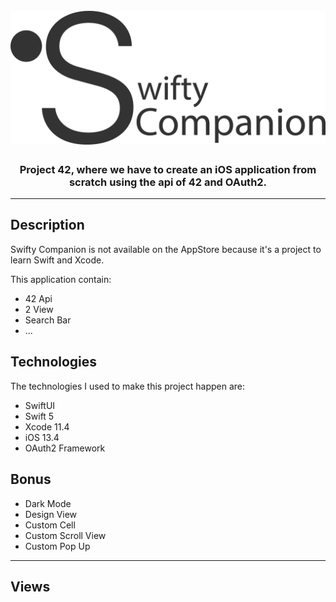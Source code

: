 <h1 align="center">
<br>
<img src="assets/logo.png" alt="The Swifty Companion Project"  width="600"/>
<br>
</h1>

<h3 align="center">Project 42, where we have to create an iOS application from scratch using the api of 42 and OAuth2.</h3>

---

## Description

Swifty Companion is not available on the AppStore because it's a project to learn Swift and Xcode.

This application contain:
 - 42 Api
 - 2 View
 - Search Bar
 - ...

## Technologies

The technologies I used to make this project happen are:
 - SwiftUI
 - Swift 5
 - Xcode 11.4
 - iOS 13.4
 - OAuth2 Framework

## Bonus

 - Dark Mode
 - Design View
 - Custom Cell
 - Custom Scroll View
 - Custom Pop Up

---

## Views

<!-- <div align="center">
<img src="assets/launchscreen.png" alt="Screenshot of the launch screen view"  width="300"/>
<img src="assets/login.png" alt="Screenshot of the login view with FaceID authentication"  width="300"/>
<img src="assets/list-view.png" alt="Screenshot of the proteins list view"  width="300"/>
<img src="assets/protein-view.png" alt="Screenshot of the proteins 3D view"  width="300"/>
<img src="assets/atom-selected-view.png" alt="Screenshot of the proteins 3D view with atom name"  width="300"/>
<img src="assets/loading-view.png" alt="Screenshot of the loading view"  width="300"/>
<img src="assets/share-view.png" alt="Screenshot of the share sheet openning"  width="300"/>
</div> -->

